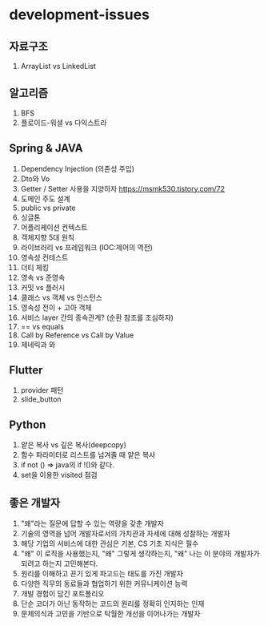 # development-issues

## 자료구조
1. ArrayList vs LinkedList

## 알고리즘
1. BFS
2. 플로이드-워셜 vs 다익스트라

## Spring & JAVA

1. Dependency Injection (의존성 주입)
2. Dto와 Vo
3. Getter / Setter 사용을 지양하자
https://msmk530.tistory.com/72
5. 도메인 주도 설계
6. public vs private 
7. 싱글톤
8. 어플리케이션 컨텍스트
9. 객체지향 5대 원칙
10. 라이브러리 vs 프레임워크 (IOC:제어의 역전)
11. 영속성 컨테스트
12. 더티 체킹
13. 영속 vs 준영속
14. 커밋 vs 플러시
15. 클래스 vs 객체 vs 인스턴스
16. 영속성 전이 + 고아 객체
17. 서비스 layer 간의 종속관계? (순환 참조를 조심하자)
18. == vs equals
19. Call by Reference vs Call by Value
20. 제네릭과 와

## Flutter

1. provider 패턴
2. slide_button

## Python

1. 얕은 복사 vs 깊은 복사(deepcopy)
2. 함수 파라미터로 리스트를 넘겨줄 때 얕은 복사
3. if not () => java의 if !()와 같다.
4. set을 이용한 visited 점검

## 좋은 개발자
1. "왜"라는 질문에 답할 수 있는 역량을 갖춘 개발자
2. 기술의 영역을 넘어 개발자로서의 가치관과 자세에 대해 성찰하는 개발자
3. 해당 기업의 서비스에 대한 관심은 기본, CS 기초 지식은 필수
4. "왜" 이 로직을 사용했는지, "왜" 그렇게 생각하는지, "왜" 나는 이 분야의 개발자가 되려고 하는지 고민해본다.
5. 원리를 이해하고 끈기 있게 파고드는 태도를 가진 개발자
6. 다양한 직무의 동료들과 협업하기 위한 커뮤니케이션 능력
7. 개발 경험이 담긴 포트폴리오 
8. 단순 코더가 아닌 동작하는 코드의 원리를 정확히 인지하는 인재
9. 문제의식과 고민을 기반으로 탁월한 개선을 이어나가는 개발자
